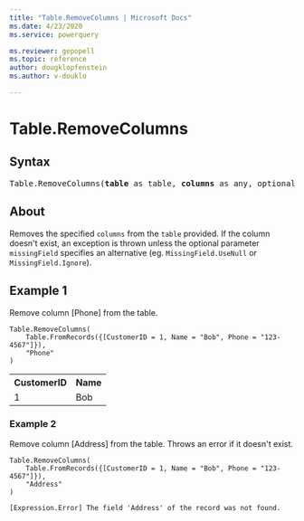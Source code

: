 ```yaml
---
title: "Table.RemoveColumns | Microsoft Docs"
ms.date: 4/23/2020
ms.service: powerquery

ms.reviewer: gepopell
ms.topic: reference
author: dougklopfenstein
ms.author: v-douklo

---
```

# Table.RemoveColumns

## Syntax

<pre>
Table.RemoveColumns(<b>table</b> as table, <b>columns</b> as any, optional <b>missingField</b> as nullable number) as table
</pre>
  
## About  
Removes the specified `columns` from the `table` provided. If the column doesn't exist, an exception is thrown unless the optional parameter `missingField` specifies an alternative (eg. `MissingField.UseNull` or `MissingField.Ignore`).

## Example 1
Remove column [Phone] from the table.

```powerquery-m
Table.RemoveColumns(
    Table.FromRecords({[CustomerID = 1, Name = "Bob", Phone = "123-4567"]}), 
    "Phone"
)
```

<table> <tr> <th>CustomerID</th> <th>Name</th> </tr> <tr> <td>1</td> <td>Bob</td> </tr> </table>

### Example 2
Remove column [Address] from the table. Throws an error if it doesn't exist.

```powerquery-m
Table.RemoveColumns(
    Table.FromRecords({[CustomerID = 1, Name = "Bob", Phone = "123-4567"]}),
    "Address"
)
```

`[Expression.Error] The field 'Address' of the record was not found.`
